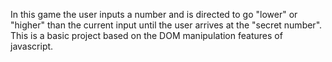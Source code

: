 In this game the user inputs a number and is directed to go "lower" or "higher" than the current input until the user arrives at the "secret number". This is a basic project based on the DOM manipulation features of javascript. 
